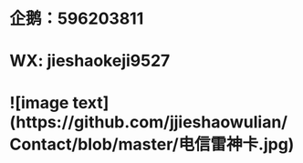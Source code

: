 <h1>企鹅：596203811                                                                                    
<h1>WX: jieshaokeji9527<h1>
![image text](https://github.com/jjieshaowulian/Contact/blob/master/电信雷神卡.jpg)
